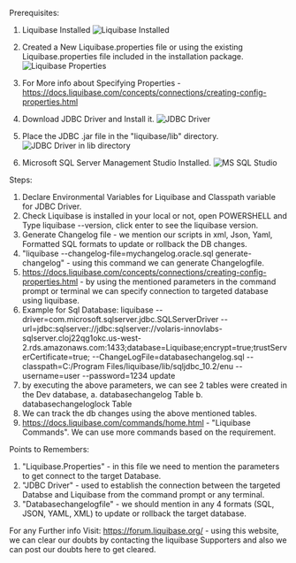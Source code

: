 Prerequisites:
1. Liquibase Installed
   ![Liquibase Installed](https://user-images.githubusercontent.com/99462555/183362506-f18867fc-46db-4c96-816b-19b70e5c2723.png)

3. Created a New Liquibase.properties file or using the existing Liquibase.properties file included in the installation package.
   ![Liquibase Properties](https://user-images.githubusercontent.com/99462555/183363154-bfcc3aad-27ae-4cbc-b2f4-4d78c17d2bcd.png)

5. For More info about Specifying Properties - https://docs.liquibase.com/concepts/connections/creating-config-properties.html
6. Download JDBC Driver and Install it.
   ![JDBC Driver](https://user-images.githubusercontent.com/99462555/183363622-7c407929-191f-4ccd-a391-1b91ca9f49b0.png)

8. Place the JDBC .jar file in the "liquibase/lib" directory.
   ![JDBC Driver in lib directory](https://user-images.githubusercontent.com/99462555/183364047-91287b74-3a71-401c-9b35-3b76e880e03f.png)

10. Microsoft SQL Server Management Studio Installed.
    ![MS SQL Studio](https://user-images.githubusercontent.com/99462555/183364765-fbd89634-4754-416e-a281-6af1fec23248.png)

    
Steps:
1. Declare Environmental Variables for Liquibase and Classpath variable for JDBC Driver.
2. Check Liquibase is installed in your local or not, open POWERSHELL and Type liquibase --version, click enter to see the liquibase version.
3. Generate Changelog file - we mention our scripts in xml, Json, Yaml, Formatted SQL formats to update or rollback the DB changes.
4. "liquibase --changelog-file=mychangelog.oracle.sql generate-changelog" - using this command we can generate Changelogfile.
5. https://docs.liquibase.com/concepts/connections/creating-config-properties.html - by using the mentioned parameters in the command prompt or terminal we can specify    connection to targeted database 
   using liquibase.
6. Example for Sql Database:
   liquibase --driver=com.microsoft.sqlserver.jdbc.SQLServerDriver 
   --url=jdbc:sqlserver://jdbc:sqlserver://volaris-innovlabs-sqlserver.cloj22qg1okc.us-west-2.rds.amazonaws.com:1433;database=Liquibase;encrypt=true;trustServerCertificate=true;
   --ChangeLogFile=databasechangelog.sql
   --classpath=C:/Program Files/liquibase/lib/sqljdbc_10.2/enu
   --username=user
   --password=1234
   update
 7. by executing the above parameters, we can see 2 tables were created in the Dev database, 
    a. databasechangelog Table
    b. databasechangeloglock Table
 8. We can track the db changes using the above mentioned tables.
 9. https://docs.liquibase.com/commands/home.html - "Liquibase Commands". We can use more commands based on the requirement.

Points to Remembers:

1. "Liquibase.Properties" - in this file we need to mention the parameters to get connect to the target Database.
2. "JDBC Driver" - used to establish the connection between the targeted Databse and Liquibase from the command prompt or any terminal.
3. "Databasechangelogfile" - we should mention in any 4 formats (SQL, JSON, YAML, XML) to update or rollback the target database.

For any Further info Visit:
https://forum.liquibase.org/ - using this website, we can clear our doubts by contacting the liquibase Supporters and also we can post our doubts here to get cleared.
